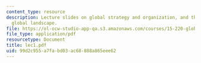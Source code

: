 ```yaml
---
content_type: resource
description: Lecture slides on global strategy and organization, and the changing
  global landscape.
file: https://ol-ocw-studio-app-qa.s3.amazonaws.com/courses/15-220-global-strategy-and-organization-spring-2008/99d2c955a7fabd03ac68888a865eee62_lec1.pdf
file_type: application/pdf
resourcetype: Document
title: lec1.pdf
uid: 99d2c955-a7fa-bd03-ac68-888a865eee62
---
```

